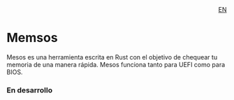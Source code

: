 <div align="right"><a href="./README_EN.md">EN</a></div>

# Memsos

Mesos es una herramienta escrita en Rust con el objetivo de chequear tu memoria de una manera rápida. Mesos funciona tanto para UEFI como para BIOS.

### En desarrollo
